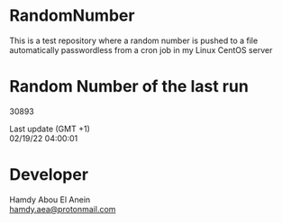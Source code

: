 # RandomNumber    
This is a test repository where a random number is pushed to a file automatically passwordless from a cron job in my Linux CentOS server    
# Random Number of the last run   
30893
      
Last update (GMT +1)    
02/19/22 04:00:01
# Developer    
Hamdy Abou El Anein   
hamdy.aea@protonmail.com
